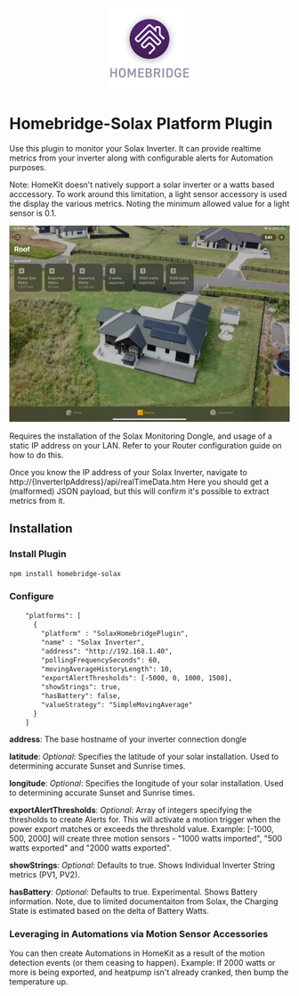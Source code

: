 <p align="center">

<img src="https://github.com/homebridge/branding/raw/master/logos/homebridge-wordmark-logo-vertical.png" width="150">

</p>

# Homebridge-Solax Platform Plugin

Use this plugin to monitor your Solax Inverter. It can provide realtime metrics from your inverter along with configurable alerts for Automation purposes.

Note: HomeKit doesn't natively support a solar inverter or a watts based acccessory. To work around this limitation, a light sensor accessory is used the display the various metrics. Noting the minimum allowed value for a light sensor is 0.1.

![Example Homekit Page](IMG_0931.PNG)

Requires the installation of the Solax Monitoring Dongle, and usage of a static IP address on your LAN. Refer to your Router configuration guide on how to do this.

Once you know the IP address of your Solax Inverter, navigate to http://{InverterIpAddress}/api/realTimeData.htm
Here you should get a (malformed) JSON payload, but this will confirm it's possible to extract metrics from it.

## Installation

### Install Plugin

```
npm install homebridge-solax
```

### Configure

```
    "platforms": [
      {
        "platform" : "SolaxHomebridgePlugin",
        "name" : "Solax Inverter",
        "address": "http://192.168.1.40",
        "pollingFrequencySeconds": 60,
        "movingAverageHistoryLength": 10,
        "exportAlertThresholds": [-5000, 0, 1000, 1500],
        "showStrings": true,
        "hasBattery": false,
        "valueStrategy": "SimpleMovingAverage"
      }
    ]
```

**address**: The base hostname of your inverter connection dongle

**latitude**: _Optional_: Specifies the latitude of your solar installation. Used to determining accurate Sunset and Sunrise times.

**longitude**: _Optional_: Specifies the longitude of your solar installation. Used to determining accurate Sunset and Sunrise times.

**exportAlertThresholds**: _Optional_: Array of integers specifying the thresholds to create Alerts for. This will activate a motion trigger when the power export matches or exceeds the threshold value. Example: [-1000, 500, 2000] will create three motion sensors - "1000 watts imported", "500 watts exported" and "2000 watts exported".

**showStrings**: _Optional_: Defaults to true. Shows Individual Inverter String metrics (PV1, PV2).

**hasBattery**: _Optional_: Defaults to true. Experimental. Shows Battery information. Note, due to limited documentaiton from Solax, the Charging State is estimated based on the delta of Battery Watts.

### Leveraging in Automations via Motion Sensor Accessories

You can then create Automations in HomeKit as a result of the motion detection events (or them ceasing to happen).
Example: If 2000 watts or more is being exported, and heatpump isn't already cranked, then bump the temperature up.
